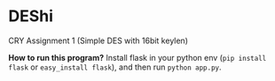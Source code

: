 DEShi
=====

CRY Assignment 1 (Simple DES with 16bit keylen)

**How to run this program?**
Install flask in your python env (`pip install flask` or `easy_install flask`), and then run `python app.py`.

